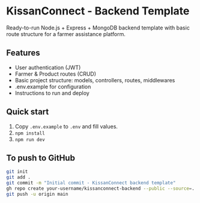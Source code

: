 # KissanConnect - Backend Template

Ready-to-run Node.js + Express + MongoDB backend template with basic route structure for a farmer assistance platform.

## Features
- User authentication (JWT)
- Farmer & Product routes (CRUD)
- Basic project structure: models, controllers, routes, middlewares
- .env.example for configuration
- Instructions to run and deploy

## Quick start
1. Copy `.env.example` to `.env` and fill values.
2. `npm install`
3. `npm run dev`

## To push to GitHub
```bash
git init
git add .
git commit -m "Initial commit - KissanConnect backend template"
gh repo create your-username/kissanconnect-backend --public --source=. --remote=origin
git push -u origin main
```